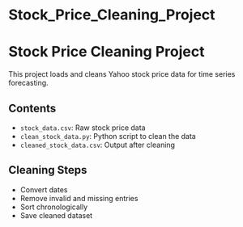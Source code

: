 # Stock_Price_Cleaning_Project

# Stock Price Cleaning Project

This project loads and cleans Yahoo stock price data for time series forecasting.

## Contents

- `stock_data.csv`: Raw stock price data
- `clean_stock_data.py`: Python script to clean the data
- `cleaned_stock_data.csv`: Output after cleaning

## Cleaning Steps

- Convert dates
- Remove invalid and missing entries
- Sort chronologically
- Save cleaned dataset
